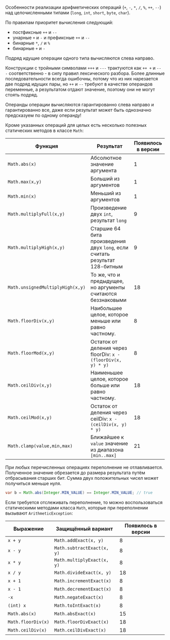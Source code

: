 Особенности реализации арифметических операций (`+`, `-`, `*`, `/`, `%`, `++`, `--`) над целочисленными типами (`long`, `int`, `short`, `byte`, `char`).

По правилам приоритет вычисления следующий:
- постфиксные `++` и `--`
- унарные `+` и `-` и префиксные `++` и `--` 
- бинарные `*`, `/` и `%`
- бинарные `+` и `-`

Подряд идущие операции одного типа вычисляются слева направо.

Конструкции с тройными символами `+++` и `---` трактуются как `++ +` и `-- -` соответственно - в силу правил лексического разбора. Более длинные последовательности всегда ошибочны, потому что из них нарезается две подряд идущих пары, но  `++` и `--` требуют в качестве операндов переменные, а результатом отдают значение, поэтому они не могут стоять подряд.

Операнды операции вычисляются гарантированно слева направо и гарантированно все, даже если результат может быть однозначно предсказуем по одному операнду!

Кроме указанных операций для целых есть несколько полезных статических методов в классе `Math`:

| Функция                          | Результат                                                                   | Появилось в версии |
| -------------------------------- | --------------------------------------------------------------------------- | ------------------ |
| `Math.abs(x)`                    | Абсолютное значение аргумента                                               | 1                  |
| `Math.max(x,y)`                  | Больший из аргументов                                                       | 1                  |
| `Math.min(x)`                    | Меньший из аргументов                                                       | 1                  |
| `Math.multiplyFull(x,y)`         | Произведение двух `int`, результат `long`                                   | 9                  |
| `Math.multiplyHigh(x,y)`         | Старшие 64 бита произведения двух `long`, если считать результат 128-битным | 9                  |
| `Math.unsignedMultiplyHigh(x,y)` | То же, что и предыдущее, но аргументы считаются беззнаковыми                | 18                 |
| `Math.floorDiv(x,y)`             | Наибольшее целое, которое меньше или равно частному.                        | 8                  |
| `Math.floorMod(x,y)`             | Остаток от деления через floorDiv: `x - (floorDiv(x, y) * y)`               | 8                  |
| `Math.ceilDiv(x,y)`              | Наименьшее целое, которое больше или равно частному.                        | 18                 |
| `Math.ceilMod(x,y)`              | Остаток от деления через ceilDiv: `x - (ceilDiv(x, y) * y)`                 | 18                 |
| `Math.clamp(value,min,max)`      | Ближайшее к `value` значение из диапазона `[min..max]`                      | 21                 |

При любых перечисленных операциях переполнение не отлавливается. Полученное значение обрезается до размера результата путём отбрасывания старших бит. Сумма двух положительных чисел может получиться меньше нуля. 
```java
var b = Math.abs(Integer.MIN_VALUE) == Integer.MIN_VALUE; // true
```

Если требуется отслеживать переполнение, то можно воспользоваться статическими методами класса `Math`, которые при переполнении вызывают `ArithmeticException`:

| Выражение          | Защищённый вариант         | Появилось в версии |
| ------------------ | -------------------------- | ------------------ |
| `x + y`            | `Math.addExact(x, y)`      | 8                  |
| `x - y`            | `Math.subtractExact(x, y)` | 8                  |
| `x * y`            | `Math.multiplyExact(x, y)` | 8                  |
| `x / y`            | `Math.divideExact(x, y)`   | 18                 |
| `x + 1`            | `Math.incrementExact(x)`   | 8                  |
| `x - 1`            | `Math.decrementExact(x)`   | 8                  |
| `-x`               | `Math.negateExact(x)`      | 8                  |
| `(int) x`          | `Math.toIntExact(x)`       | 8                  |
| `Math.abs(x)`      | `Math.absExact(x)`         | 15                 |
| `Math.floorDiv(x)` | `Math.floorDivExact(x)`    | 18                 |
| `Math.ceilDiv(x)`  | `Math.ceilDivExact(x)`     | 18                 |
